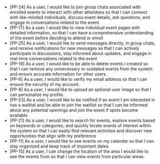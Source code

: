 * [PP-24] As a user, I would like to join group chats associated with enrolled events to interact with other attendees so that I can connect with like-minded individuals, discuss event details, ask questions, and engage in conversations related to the event.
* [PP-17] As a user, I would like to view individual event pages with detailed information, so that I can have a comprehensive understanding of the event before deciding to attend or enroll
* [PP-25] As a user, I would like to send messages directly, in group chats, and receive notifications for new messages so that I can actively participate in discussions, stay informed about updates, and engage in real-time conversations related to the event
* [PP-19] As a user, I would like to be able to delete events I created so that I can remove any unnecessary or outdated events from the system and ensure accurate information for other users.
* [PP-6] As a user, I would like to verify my email address so that I can ensure the security of my account.
* [PP-8] As a user, I would like to upload an optional user image so that I can personalize my profile.
* [PP-23] As a user, I would like to be notified if an event I am interested in has a waitlist and be able to join the waitlist so that I can be informed about any potential openings and join the event if spots become available
* [PP-21] As a user, I would like to search for events, explore events based on keywords or categories, and quickly locate events of interest within the system so that I can easily find relevant activities and discover new opportunities that align with my preference
* [PP-11] As a user, I would like to see events on my calendar so that I can stay organized and keep track of important dates.
* [PP-15] As a user, I can change the location of the area I would like to see the events from so that I can view events from particular areas.
